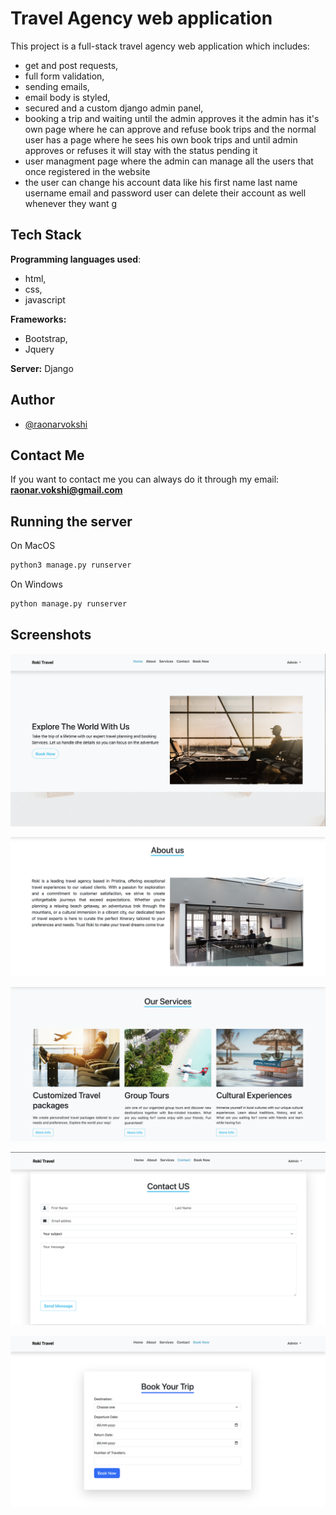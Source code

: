 
# Travel Agency web application

This project is a full-stack travel agency web application which includes: 
- get and post requests, 
- full form validation, 
- sending emails, 
- email body is styled, 
- secured and a custom django admin panel, 
- booking a trip and waiting until the admin approves it the admin has it's own page where he can approve and refuse book trips and the normal user has a page where he sees his own book trips and until admin approves or refuses it will stay with the status pending it 
- user managment page where the admin can manage all the users that once registered in the website 
- the user can change his account data like his first name last name username email and password user can delete their account as well whenever they want
g

## Tech Stack

**Programming languages used**: 
* html, 
* css, 
* javascript

**Frameworks:** 
* Bootstrap, 
* Jquery


**Server:** Django

## Author

- [@raonarvokshi](https://raonar-vokshi.onrender.com)


## Contact Me

If you want to contact me you can always do it through my email:
**raonar.vokshi@gmail.com**
## Running the server

On MacOS
```bash
python3 manage.py runserver
```

On Windows
```bash
python manage.py runserver
```
## Screenshots

![App Screenshot](landing_page.png)

![App Screenshot](about_us_page.png)

![App Screenshot](our_services_page.png)

![App Screenshot](contact_us_page.png)

![App Screenshot](book_your_trip_page.png)